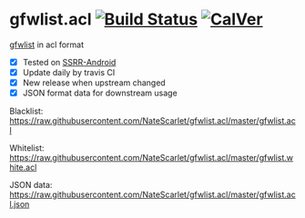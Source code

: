 # gfwlist.acl [![Build Status](https://travis-ci.org/NateScarlet/gfwlist.acl.svg?branch=master)](https://travis-ci.org/NateScarlet/gfwlist.acl) [![CalVer](https://img.shields.io/badge/calver-YYYY.0M.0D-22bfda.svg)](http://calver.org)

[gfwlist](https://github.com/gfwlist/gfwlist) in acl format

- [x] Tested on [SSRR-Android](https://github.com/shadowsocksrr/shadowsocksr-android)
- [x] Update daily by travis CI
- [x] New release when upstream changed
- [x] JSON format data for downstream usage

Blacklist: https://raw.githubusercontent.com/NateScarlet/gfwlist.acl/master/gfwlist.acl

Whitelist: https://raw.githubusercontent.com/NateScarlet/gfwlist.acl/master/gfwlist.white.acl

JSON data: https://raw.githubusercontent.com/NateScarlet/gfwlist.acl/master/gfwlist.acl.json
